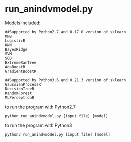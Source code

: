 # run_anindvmodel.py
Models included:
```
##Supported by Python2.7 and 0.17.0 version of sklearn
MNB
LogisticR
KNN
BayesRidge
SVM
SGD
ExtremeRanTree
AdaBoostR
GradientBoostR

##Supported by Python3.6 and 0.21.3 version of sklearn
GaussianProcessR
DecisionTreeR
RandomForest
MLPerceptronR
```
to run the program with Python2.7
```
python run_anindvmodel.py [input file] [model]
```
to run the program with Python3
```
python3 run_anindvmodel.py [input file] [model]
```
